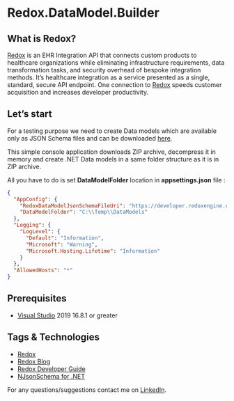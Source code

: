 # Redox.DataModel.Builder

## What is Redox?
[Redox](https://www.redoxengine.com/product/) is an EHR Integration API that connects custom products to healthcare organizations while eliminating infrastructure requirements, data transformation tasks, and security overhead of bespoke integration methods. 
It’s healthcare integration as a service presented as a single, standard, secure API endpoint. One connection to [Redox](https://www.redoxengine.com/product/) speeds customer acquisition and increases developer productivity.

## Let’s start
For a testing purpose we need to create Data models which are available only as JSON Schema files and can be downloaded [here](https://developer.redoxengine.com/data-models/schemas.zip).

This simple console application downloads ZIP archive, decompress it in memory and create .NET Data models in a same folder structure as it is in ZIP archive.

All you have to do is set **DataModelFolder** location in **appsettings.json** file :
```json
{
  "AppConfig": {
    "RedoxDataModelJsonSchemaFileUri": "https://developer.redoxengine.com/data-models/schemas.zip",
    "DataModelFolder": "C:\\Temp\\DataModels"
  },
  "Logging": {
    "LogLevel": {
      "Default": "Information",
      "Microsoft": "Warning",
      "Microsoft.Hosting.Lifetime": "Information"
    }
  },
  "AllowedHosts": "*"
}
```
## Prerequisites
- [Visual Studio](https://www.visualstudio.com/vs/community) 2019 16.8.1 or greater 

## Tags & Technologies
- [Redox](https://www.redoxengine.com/product/)
- [Redox Blog](https://www.redoxengine.com/blog/)
- [Redox Developer Guide](https://developer.redoxengine.com/)  
- [NJsonSchema for .NET](https://github.com/RicoSuter/NJsonSchema)

For any questions/suggestions contact me on [LinkedIn](https://si.linkedin.com/in/matjazbravc).
